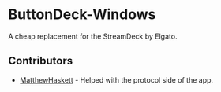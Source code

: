 # ButtonDeck-Windows
A cheap replacement for the StreamDeck by Elgato.

## Contributors
 - [MatthewHaskett](https://www.github.com/MatthewHaskett/) - Helped with the protocol side of the app.
